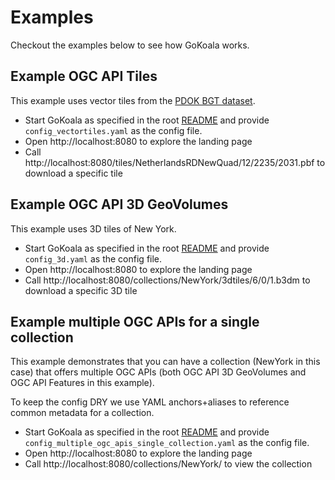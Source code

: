 # Examples

Checkout the examples below to see how GoKoala works.

## Example OGC API Tiles

This example uses vector tiles from the [PDOK BGT dataset](https://www.pdok.nl/introductie/-/article/basisregistratie-grootschalige-topografie-bgt-).

- Start GoKoala as specified in the root [README](../README.md#run) 
  and provide `config_vectortiles.yaml` as the config file.
- Open http://localhost:8080 to explore the landing page
- Call http://localhost:8080/tiles/NetherlandsRDNewQuad/12/2235/2031.pbf to download a specific tile

## Example OGC API 3D GeoVolumes

This example uses 3D tiles of New York.

- Start GoKoala as specified in the root [README](../README.md#run)
  and provide `config_3d.yaml` as the config file.
- Open http://localhost:8080 to explore the landing page
- Call http://localhost:8080/collections/NewYork/3dtiles/6/0/1.b3dm to download a specific 3D tile

## Example multiple OGC APIs for a single collection

This example demonstrates that you can have a collection (NewYork in this case) that offers
multiple OGC APIs (both OGC API 3D GeoVolumes and OGC API Features in this example).

To keep the config DRY we use YAML anchors+aliases to reference common metadata for a collection.

- Start GoKoala as specified in the root [README](../README.md#run)
  and provide `config_multiple_ogc_apis_single_collection.yaml` as the config file.
- Open http://localhost:8080 to explore the landing page
- Call http://localhost:8080/collections/NewYork/ to view the collection

